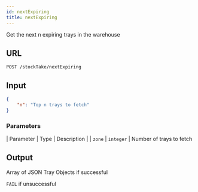 ```yaml
---
id: nextExpiring
title: nextExpiring
---
```

Get the next n expiring trays in the warehouse
## URL
```http request
POST /stockTake/nextExpiring
```

## Input
```json
{
    "n": "Top n trays to fetch"
}
```

### Parameters
| Parameter | Type | Description |
| `zone` | `integer` | Number of trays to fetch

## Output
Array of JSON Tray Objects if successful

`FAIL` if unsuccessful
